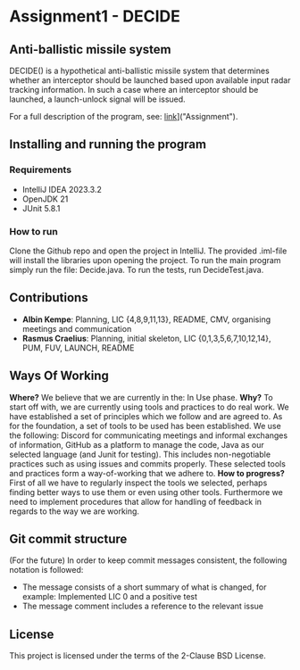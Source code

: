 # Assignment1 - DECIDE

## Anti-ballistic missile system

DECIDE() is a hypothetical anti-ballistic missile system that determines whether an interceptor should be
launched based upon available input radar tracking information. In such a case where an interceptor should be launched, a launch-unlock signal will be issued.

For a full description of the program, see: [link]([[http://example.com](https://canvas.kth.se/courses/45179/assignments/273877)https://canvas.kth.se/courses/45179/assignments/273877)]("Assignment").

## Installing and running the program

### Requirements

- IntelliJ IDEA 2023.3.2
- OpenJDK 21
- JUnit 5.8.1

### How to run

Clone the Github repo and open the project in IntelliJ. The provided .iml-file will install the libraries upon opening the project. To run the main program simply run the file: Decide.java. To run the tests, run DecideTest.java.

## Contributions
- **Albin Kempe**: Planning, LIC {4,8,9,11,13}, README, CMV, organising meetings and communication
- **Rasmus Craelius**: Planning, initial skeleton, LIC {0,1,3,5,6,7,10,12,14}, PUM, FUV, LAUNCH, README

## Ways Of Working

**Where?** We believe that we are currently in the: In Use phase. **Why?** To start off with, we are currently using tools and practices to do real work. We have established a set of principles which we follow and are agreed to. As for the foundation, a set of tools to be used has been established. We use the following: Discord for communicating meetings and informal exchanges of information, GitHub as a platform to manage the code, Java as our selected language (and Junit for testing). This includes non-negotiable practices such as using issues and commits properly. These selected tools and practices form a way-of-working that we adhere to. **How to progress?** First of all we have to regularly inspect the tools we selected, perhaps finding better ways to use them or even using other tools. Furthermore we need to implement procedures that allow for handling of feedback in regards to the way we are working.

## Git commit structure

(For the future) In order to keep commit messages consistent, the following notation is followed:

- The message consists of a short summary of what is changed, for example: Implemented LIC 0 and a positive test
- The message comment includes a reference to the relevant issue

## License

This project is licensed under the terms of the 2-Clause BSD License.

